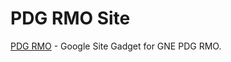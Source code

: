 # PDG RMO Site

[PDG RMO](https://github.com/genetedlee/pdgrmo) - Google Site Gadget for GNE PDG RMO.
